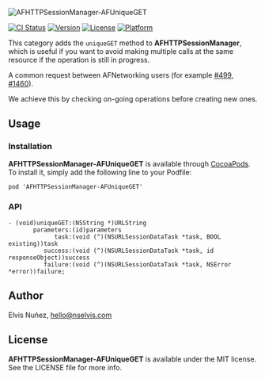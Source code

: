 ![AFHTTPSessionManager-AFUniqueGET](https://raw.githubusercontent.com/NSElvis/AFHTTPSessionManager-AFUniqueGET/master/Images/AFUniqueGET-logo.png)

[![CI Status](http://img.shields.io/travis/NSElvis/AFHTTPSessionManager-AFUniqueGET.svg?style=flat)](https://travis-ci.org/NSElvis/AFHTTPSessionManager-AFUniqueGET)
[![Version](https://img.shields.io/cocoapods/v/AFHTTPSessionManager-AFUniqueGET.svg?style=flat)](http://cocoadocs.org/docsets/AFHTTPSessionManager-AFUniqueGET)
[![License](https://img.shields.io/cocoapods/l/AFHTTPSessionManager-AFUniqueGET.svg?style=flat)](http://cocoadocs.org/docsets/AFHTTPSessionManager-AFUniqueGET)
[![Platform](https://img.shields.io/cocoapods/p/AFHTTPSessionManager-AFUniqueGET.svg?style=flat)](http://cocoadocs.org/docsets/AFHTTPSessionManager-AFUniqueGET)

This category adds the `uniqueGET` method to **AFHTTPSessionManager**, which is useful if you want to avoid making multiple calls at the same resource if the operation is still in progress.

A common request between AFNetworking users (for example [#499](https://github.com/AFNetworking/AFNetworking/issues/499), [#1460](https://github.com/AFNetworking/AFNetworking/issues/1460)).

We achieve this by checking on-going operations before creating new ones.

## Usage

### Installation

**AFHTTPSessionManager-AFUniqueGET** is available through [CocoaPods](http://cocoapods.org). To install
it, simply add the following line to your Podfile:

`pod 'AFHTTPSessionManager-AFUniqueGET'`

### API

```objc
- (void)uniqueGET:(NSString *)URLString
       parameters:(id)parameters
             task:(void (^)(NSURLSessionDataTask *task, BOOL existing))task
          success:(void (^)(NSURLSessionDataTask *task, id responseObject))success
          failure:(void (^)(NSURLSessionDataTask *task, NSError *error))failure;
```

## Author

Elvis Nuñez, hello@nselvis.com

## License

**AFHTTPSessionManager-AFUniqueGET** is available under the MIT license. See the LICENSE file for more info.
